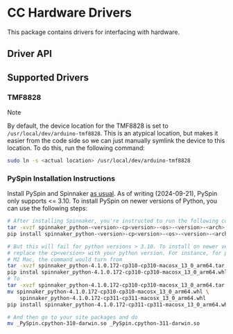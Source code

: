# CC Hardware Drivers

This package contains drivers for interfacing with hardware.

## Driver API

## Supported Drivers

### TMF8828

> [!NOTE]
> By default, the device location for the TMF8828 is set to
> `/usr/local/dev/arduino-tmf8828`. This is an atypical location, but makes it easier
> from the code side so we can just manually symlink the device to this location. To
> do this, run the following command:
> ```bash
> sudo ln -s <actual location> /usr/local/dev/arduino-tmf8828
> ```

### PySpin Installation Instructions

Install PySpin and Spinnaker [as usual](https://www.flir.co.uk/products/spinnaker-sdk).
As of writing (2024-09-21), PySpin only supports <= 3.10. To install PySpin on newer
versions of Python, you can use the following steps:

```bash
# After installing Spinnaker, you're instructed to run the following command:
tar -xvzf spinnaker_python-<version>-cp<version>-<os>-<version>-<arch>.tar.gz
pip install spinnaker_python-<version>-cp<version>-<os>-<version>-<arch>.whl

# But this will fail for python versions > 3.10. To install on newer versions,
# replace the cp<version> with your python version. For instance, for python 3.11 on
# M2 Mac, the command would turn from
tar -xvzf spinnaker_python-4.1.0.172-cp310-cp310-macosx_13_0_arm64.tar.gz
pip instal spinnaker_python-4.1.0.172-cp310-cp310-macosx_13_0_arm64.whl
# To
tar -xvzf spinnaker_python-4.1.0.172-cp310-cp310-macosx_13_0_arm64.tar.gz
mv spinnaker_python-4.1.0.172-cp310-cp310-macosx_13_0_arm64.whl \
    spinnaker_python-4.1.0.172-cp311-cp311-macosx_13_0_arm64.whl
pip install spinnaker_python-4.1.0.172-cp311-cp311-macosx_13_0_arm64.whl

# And then go to your site packages and do
mv _PySpin.cpython-310-darwin.so _PySpin.cpython-311-darwin.so
```
